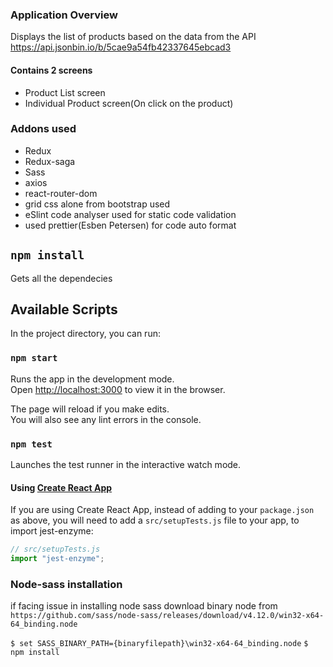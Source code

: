
### Application Overview

Displays the list of products based on the data from the API https://api.jsonbin.io/b/5cae9a54fb42337645ebcad3

#### Contains 2 screens

- Product List screen
- Individual Product screen(On click on the product)

### Addons used
- Redux
- Redux-saga
- Sass
- axios
- react-router-dom
- grid css alone from bootstrap used
- eSlint code analyser used for static code validation
- used prettier(Esben Petersen) for code auto format

## `npm install`

Gets all the dependecies

## Available Scripts

In the project directory, you can run:

### `npm start`

Runs the app in the development mode.<br>
Open [http://localhost:3000](http://localhost:3000) to view it in the browser.

The page will reload if you make edits.<br>
You will also see any lint errors in the console.

### `npm test`

Launches the test runner in the interactive watch mode.<br>

#### Using [Create React App](https://github.com/facebookincubator/create-react-app)

If you are using Create React App, instead of adding to your `package.json` as above, you will need to add a `src/setupTests.js` file to your app, to import jest-enzyme:

```js
// src/setupTests.js
import "jest-enzyme";
```

### Node-sass installation 

if facing issue in installing node sass 
download binary node from `https://github.com/sass/node-sass/releases/download/v4.12.0/win32-x64-64_binding.node`

`$ set SASS_BINARY_PATH={binaryfilepath}\win32-x64-64_binding.node`
`$ npm install` 
